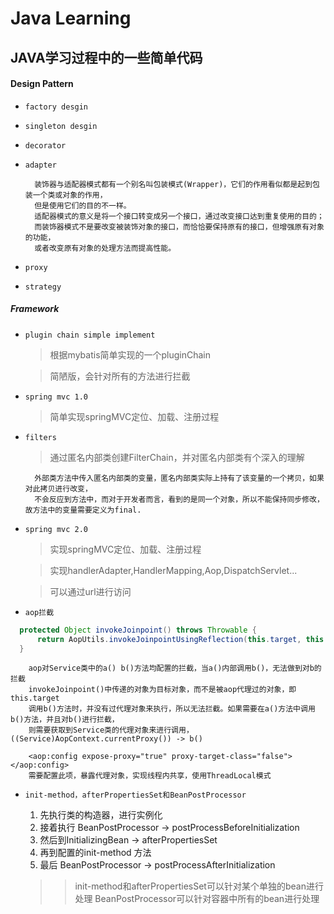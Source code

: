# Java Learning

## JAVA学习过程中的一些简单代码

#### Design Pattern 

* `factory desgin`

* `singleton desgin`

* `decorator`

* `adapter`
    >
        装饰器与适配器模式都有一个别名叫包装模式(Wrapper)，它们的作用看似都是起到包装一个类或对象的作用，
        但是使用它们的目的不一样。
        适配器模式的意义是将一个接口转变成另一个接口，通过改变接口达到重复使用的目的；
        而装饰器模式不是要改变被装饰对象的接口，而恰恰要保持原有的接口，但增强原有对象的功能，
        或者改变原有对象的处理方法而提高性能。

* `proxy`

* `strategy`

##### Framework

+ `plugin chain simple implement`

    >  根据mybatis简单实现的一个pluginChain
 
    >  简陋版，会针对所有的方法进行拦截

+ `spring mvc 1.0`

    >  简单实现springMVC定位、加载、注册过程

+ `filters`

    >  通过匿名内部类创建FilterChain，并对匿名内部类有个深入的理解
    
        外部类方法中传入匿名内部类的变量，匿名内部类实际上持有了该变量的一个拷贝，如果对此拷贝进行改变，
        不会反应到方法中，而对于开发者而言，看到的是同一个对象，所以不能保持同步修改，故方法中的变量需要定义为final.
      
+ `spring mvc 2.0`

    >  实现springMVC定位、加载、注册过程
    
    >  实现handlerAdapter,HandlerMapping,Aop,DispatchServlet...
    
    >  可以通过url进行访问
       
+  `aop拦截`
      
      
  ```Java
    protected Object invokeJoinpoint() throws Throwable {
        return AopUtils.invokeJoinpointUsingReflection(this.target, this.method, this.arguments);
    }
  ```
  > 
        aop对Service类中的a() b()方法均配置的拦截，当a()内部调用b()，无法做到对b的拦截
        invokeJoinpoint()中传递的对象为目标对象，而不是被aop代理过的对象，即this.target
        调用b()方法时，并没有过代理对象来执行，所以无法拦截。如果需要在a()方法中调用b()方法，并且对b()进行拦截，
        则需要获取到Service类的代理对象来进行调用，((Service)AopContext.currentProxy()) -> b()
        
  >
        <aop:config expose-proxy="true" proxy-target-class="false"></aop:config>
        需要配置此项，暴露代理对象，实现线程内共享，使用ThreadLocal模式
        
        
+ `init-method，afterPropertiesSet和BeanPostProcessor`

    1.  先执行类的构造器，进行实例化
    2.  接着执行 BeanPostProcessor -> postProcessBeforeInitialization
    3.  然后到InitializingBean -> afterPropertiesSet
    4.  再到配置的init-method 方法
    5.  最后 BeanPostProcessor -> postProcessAfterInitialization
    
    
   >> init-method和afterPropertiesSet可以针对某个单独的bean进行处理
      BeanPostProcessor可以针对容器中所有的bean进行处理